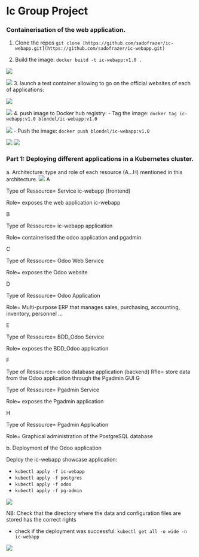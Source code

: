 # Ic Group Project
### Containerisation of the web application.
1. Clone the repos
`git clone [https://github.com/sadofrazer/ic-webapp.git](https://github.com/sadofrazer/ic-webapp.git)`

2. Build the image:
`docker buitd -t ic-webapp:v1.0 .`

![](https://lh5.googleusercontent.com/hg5Pmt82WY8TAUZpdBIo9rsjSscTYT1oV4O0sAp5ZXGfsw0pW5puMOS1EoAw7TPoZckyiJf70uO4-fA5qMvGmLBxMsjQV2tWVqVA7dhSTDR_MnIu4yenW8PgL2Ir46EuUwZG-Pw4CzgJqh8r1EhXRGKj1ABfjq0idhr-FlDtkIclVpzQ-YCoPtYcMw)

![](https://lh3.googleusercontent.com/nigJ3Bs2Hth7dBNcuV1YpOVZjCCyfxF6T-aSRbXrlBbNq6hl0WyFTVLiPYGEhY0Lto2dhBcbF2l0aujuALBiKG9F6zyydRNdg6cwMW2LHMwxFmTpZ_5f8uN8JV6MJo1krJqactn3WmQpsD-QXOjiqp13nlKOAv64TgsG6B9d3R78y2aRrT4MSWPHzw)
3. launch a test container allowing to go on the official websites of each of applications:

![](https://lh6.googleusercontent.com/aZRdQhThLr_jCPJOqsdtYRCgBCGf1lrr7es-4PjynywVATVxdouumlRsDsQ_CcFUOtvBHkgBHp1IA7WNElMczLhks181kyzLyLrB0LiOGf7NO5V9N20gm-bhlI4Ms7qyqyWCcqmAix7BwUNgfSvVrv3B7azr2mvL57lwUPhiY8nOdLmcbaTivHokbg)

![](https://lh6.googleusercontent.com/Dfxl4FFxHCVyjVZVeTpbSI1Z01d7JIEDST5_auzRKHJ3nCfN78vWcL3-fnfaVTRTMliJcOmW-bMpvYkep-t2ro5CRsZiW7hr_3Jp7ryfKD-UeYFhg4NnJ24AFtak25svcObwJMEL39oegjawF1r_YzJ-YdP698j1J4Pjz6SCHkys6yOdPcxBRi38dg)
4. push image to  Docker hub registry:
	- Tag the image:
	`docker tag ic-webapp:v1.0 blondel/ic-webapp:v1.0`

![](https://lh5.googleusercontent.com/JXKaelTQQAxPX_M0VRSYxFTHiSE1ryqzBVPiLStiHxxF6oF-d6gbUGNT_aS2DAfan-vtYySEwrRf0M6IRUqUN_nX3uzh6FZNtFT__i1AoWt29FO0sdXIE2YxJMiOP488agGKayNoLZ-SIsLwIe6B4kZffwQZLj7nE376IH0vEF-AlHqGzWNjs1qbHQ)
	- Push the image:
	`docker push blondel/ic-webapp:v1.0`

![](https://lh4.googleusercontent.com/nI-WeW0gFJaqHCRy0n6J9BcnG6N7w9G8I_ZiBaHxbWBj0TmQtJ0414PtArkopx5-sDb7fD0r8KSfo4MSk1NN-6aHVIeeIU49N8uvBqatT9_SNJMoW6iXYRTCdme8R4CVcZOSxu-FesNbqi_JbERmPjoxNs3miM14EaHI0wqMB22RaMH5SDKxBAvo7Q)
![](https://lh3.googleusercontent.com/m_cUiWVEhpJ2N5IwjnSQgm1D7TJ8wmGJEsz3ZjXoEmSvl1Fs2lnEWW7vyUDm66pLs3rQUXIrwn7kcgYjPt_B52rLOmoewRHsOUNFqOtZjYss80on0N3gwzj86Ko969pXTACe-cYQqUB2lGPYXGQb04MTHDBG_kAGOs7lqVD7pzoirMdIVJmtGZP3Rg)

### Part 1: Deploying different applications in a Kubernetes cluster.

a. Architecture:
 type and role of each resource (A...H) mentioned in this architecture.
![](https://lh3.googleusercontent.com/Vf-PRFcXNR9PJ_dul0yod3uql2U538NXUaVAX3fzP-PL9MLkdMkW10PWvNoD_pd7EhGBCieVRH_Vr9nDP8HWa-K_KOKl71bTb3DQ6pH_vvyBad0Eq9mONEINlhTKYftYgsp5sgQJ-BK-LkxeDHHaPwIjf312elCyAnWcY5F5OHB-J6UsJzbTRl-TzQ)
A

Type of Ressource= Service ic-webapp (frontend)

Role= exposes the web application ic-webapp

B

Type of Ressource= ic-webapp application 

Role= containerised the odoo application and pgadmin

C

Type of Ressource=  Odoo Web Service

Role= exposes the Odoo website

D

Type of Ressource=  Odoo Application

Role= Multi-purpose ERP that manages sales, purchasing, accounting, inventory, personnel …

E

Type of Ressource=  BDD_Odoo Service

Role= exposes the BDD_Odoo application

F

Type of Ressource= odoo database application (backend)
Rfle= store data from the Odoo application through the Pgadmin GUI
G

Type of Ressource= Pgadmin Service 

Role= exposes the Pgadmin application

H

Type of Ressource=  Pgadmin Application

Role= Graphical administration of the PostgreSQL database



b. Deployment of the Odoo application

Deploy the ic-webapp showcase application:
- `kubectl apply -f ic-webapp`
- `kubectl apply -f postgres`
- `kubectl apply -f odoo`
- `kubectl apply -f pg-admin`

**![](https://lh4.googleusercontent.com/w2Nee8U2H5kQlE2CwACaqWX9g1-svvQmZ4TsjyMgitB1XMU9jksGP3t9xgg20OmcWsSRyZXy4QDJvgqtbzIqOSNF2olZq2-oO5ET0YAt9hMFve-6MzM6zDp2Iy4jwiQ9Qe1v3pP3SnBIqpdg8AC_NnmJd3UFHy4_Z53JqzgOl4gQpOt4nkZ3qfjW-g)**

NB: Check that the directory where the data and configuration files are stored has the correct rights

- check if the deployment was successful: `kubectl get all -o wide -n ic-webapp`

**![](https://lh5.googleusercontent.com/pVV093ZChDzzXiELsizHkMcK7sAioRtvRusiMf3PkmpVoMgl0szFETwf3O6ENlVZc_3UTuZIp0GO3xnYxyw_guWyvTdNIVID7f94zyXrBdXVOQqMIsrBu8SLaX5NZBIZVPMt_kxDPMxPpPKUjeUdAdJUlpj5GzHNr2TyGO97sLNSWt3npxEnPRgunQ)**

